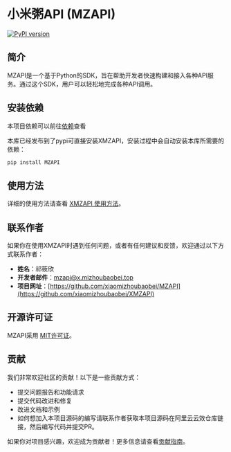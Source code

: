 # 小米粥API (MZAPI)
[![PyPI version](https://badge.fury.io/py/MZAPI.svg)](https://pypi.org/project/MZAPI/)

## 简介

MZAPI是一个基于Python的SDK，旨在帮助开发者快速构建和接入各种API服务。通过这个SDK，用户可以轻松地完成各种API调用。

## 安装依赖

本项目依赖可以前往[依赖](dependencies.md)查看

本库已经发布到了pypi可直接安装XMZAPI，安装过程中会自动安装本库所需要的依赖：

```bash
pip install MZAPI
```

## 使用方法

详细的使用方法请查看 [XMZAPI 使用方法](USAGE.md)。

## 联系作者

如果你在使用XMZAPI时遇到任何问题，或者有任何建议和反馈，欢迎通过以下方式联系作者：

- **姓名**：祁筱欣
- **开发者邮件**：[mzapi@x.mizhoubaobei.top](mailto:mzapi@x.mizhoubaobei.top)
- **项目网址**：[https://github.com/xiaomizhoubaobei/MZAPI](https://github.com/xiaomizhoubaobei/XMZAPI)

## 开源许可证

MZAPI采用 [MIT许可证](LICENSE)。

## 贡献

我们非常欢迎社区的贡献！以下是一些贡献方式：

- 提交问题报告和功能请求
- 提交代码改进和修复
- 改进文档和示例
- 如何想加入本项目源码的编写请联系作者获取本项目源码在阿里云云效仓库链接，然后编写代码并提交PR。

如果你对项目感兴趣，欢迎成为贡献者！更多信息请查看[贡献指南](CONTRIBUTING.md)。